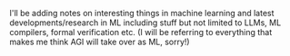 I'll be adding notes on interesting things in machine learning and latest developments/research in ML including stuff but not limited to LLMs, ML compilers, formal verification etc. (I will be referring to everything that makes me think AGI will take over as ML, sorry!)